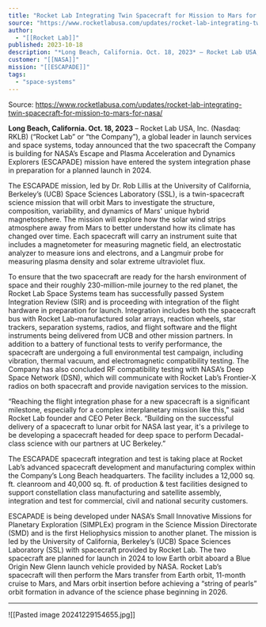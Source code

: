 ```yaml
---
title: "Rocket Lab Integrating Twin Spacecraft for Mission to Mars for NASA "
source: "https://www.rocketlabusa.com/updates/rocket-lab-integrating-twin-spacecraft-for-mission-to-mars-for-nasa/"
author:
  - "[[Rocket Lab]]"
published: 2023-10-18
description: "*Long Beach, California. Oct. 18, 2023* – Rocket Lab USA, Inc. (Nasdaq: RKLB) (“Rocket Lab” or “the Company”), a global leader in launch services and space systems, today announced that the two spacecraft the Company is building for NASA’s Escape and Plasma Acceleration and Dynamics Explorers (ESCAPADE) mission have entered the system integration phase in preparation for a planned launch in 2024."
customer: "[[NASA]]"
mission: "[[ESCAPADE]]"
tags:
  - "space-systems"
---
```


Source: https://www.rocketlabusa.com/updates/rocket-lab-integrating-twin-spacecraft-for-mission-to-mars-for-nasa/

**Long Beach, California. Oct. 18, 2023** – Rocket Lab USA, Inc. (Nasdaq: RKLB) (“Rocket Lab” or “the Company”), a global leader in launch services and space systems, today announced that the two spacecraft the Company is building for NASA’s Escape and Plasma Acceleration and Dynamics Explorers (ESCAPADE) mission have entered the system integration phase in preparation for a planned launch in 2024.

The ESCAPADE mission, led by Dr. Rob Lillis at the University of California, Berkeley’s (UCB) Space Sciences Laboratory (SSL), is a twin-spacecraft science mission that will orbit Mars to investigate the structure, composition, variability, and dynamics of Mars' unique hybrid magnetosphere. The mission will explore how the solar wind strips atmosphere away from Mars to better understand how its climate has changed over time. Each spacecraft will carry an instrument suite that includes a magnetometer for measuring magnetic field, an electrostatic analyzer to measure ions and electrons, and a Langmuir probe for measuring plasma density and solar extreme ultraviolet flux.

To ensure that the two spacecraft are ready for the harsh environment of space and their roughly 230-million-mile journey to the red planet, the Rocket Lab Space Systems team has successfully passed System Integration Review (SIR) and is proceeding with integration of the flight hardware in preparation for launch. Integration includes both the spacecraft bus with Rocket Lab-manufactured solar arrays, reaction wheels, star trackers, separation systems, radios, and flight software and the flight instruments being delivered from UCB and other mission partners. In addition to a battery of functional tests to verify performance, the spacecraft are undergoing a full environmental test campaign, including vibration, thermal vacuum, and electromagnetic compatibility testing. The Company has also concluded RF compatibility testing with NASA’s Deep Space Network (DSN), which will communicate with Rocket Lab’s Frontier-X radios on both spacecraft and provide navigation services to the mission.

“Reaching the flight integration phase for a new spacecraft is a significant milestone, especially for a complex interplanetary mission like this,” said Rocket Lab founder and CEO Peter Beck. “Building on the successful delivery of a spacecraft to lunar orbit for NASA last year, it's a privilege to be developing a spacecraft headed for deep space to perform Decadal-class science with our partners at UC Berkeley.”

The ESCAPADE spacecraft integration and test is taking place at Rocket Lab’s advanced spacecraft development and manufacturing complex within the Company’s Long Beach headquarters. The facility includes a 12,000 sq. ft. cleanroom and 40,000 sq. ft. of production & test facilities designed to support constellation class manufacturing and satellite assembly, integration and test for commercial, civil and national security customers.

ESCAPADE is being developed under NASA’s Small Innovative Missions for Planetary Exploration (SIMPLEx) program in the Science Mission Directorate (SMD) and is the first Heliophysics mission to another planet. The mission is led by the University of California, Berkeley’s (UCB) Space Sciences Laboratory (SSL) with spacecraft provided by Rocket Lab. The two spacecraft are planned for launch in 2024 to low Earth orbit aboard a Blue Origin New Glenn launch vehicle provided by NASA. Rocket Lab’s spacecraft will then perform the Mars transfer from Earth orbit, 11-month cruise to Mars, and Mars orbit insertion before achieving a “string of pearls” orbit formation in advance of the science phase beginning in 2026.

---

![[Pasted image 20241229154655.jpg]]